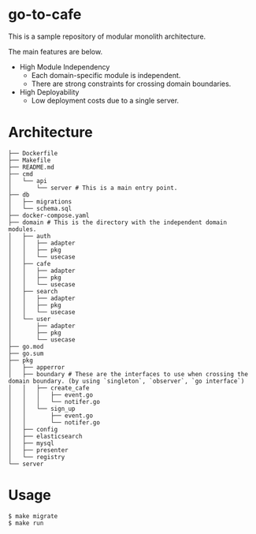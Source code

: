 # go-to-cafe

This is a sample repository of modular monolith architecture.


The main features are below.
- High Module Independency
    - Each domain-specific module is independent.
    - There are strong constraints for crossing domain boundaries.
- High Deployability
    - Low deployment costs due to a single server.

# Architecture
```
├── Dockerfile
├── Makefile
├── README.md
├── cmd
│   └── api
│       └── server # This is a main entry point.
├── db
│   ├── migrations
│   └── schema.sql
├── docker-compose.yaml
├── domain # This is the directory with the independent domain modules.
│   ├── auth
│   │   ├── adapter
│   │   ├── pkg
│   │   └── usecase
│   ├── cafe
│   │   ├── adapter
│   │   ├── pkg
│   │   └── usecase
│   ├── search
│   │   ├── adapter
│   │   ├── pkg
│   │   └── usecase
│   └── user
│       ├── adapter
│       ├── pkg
│       └── usecase
├── go.mod
├── go.sum
├── pkg
│   ├── apperror
│   ├── boundary # These are the interfaces to use when crossing the domain boundary. (by using `singleton`, `observer`, `go interface`)
│   │   ├── create_cafe
│   │   │   ├── event.go
│   │   │   └── notifer.go
│   │   └── sign_up
│   │       ├── event.go
│   │       └── notifer.go
│   ├── config
│   ├── elasticsearch
│   ├── mysql
│   ├── presenter
│   └── registry
└── server
```

# Usage

```
$ make migrate
$ make run
```
